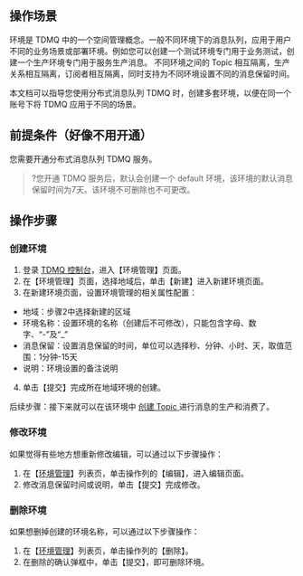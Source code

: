 ## 操作场景
环境是 TDMQ 中的一个空间管理概念。一般不同环境下的消息队列，应用于用户不同的业务场景或部署环境。例如您可以创建一个测试环境专门用于业务测试，创建一个生产环境专门用于服务生产消息。
不同环境之间的 Topic 相互隔离，生产关系相互隔离，订阅者相互隔离，同时支持为不同环境设置不同的消息保留时间。

本文档可以指导您使用分布式消息队列 TDMQ 时，创建多套环境，以便在同一个账号下将 TDMQ 应用于不同的场景。

## 前提条件（好像不用开通）

您需要开通分布式消息队列 TDMQ 服务。

>?您开通 TDMQ 服务后，默认会创建一个 default 环境，该环境的默认消息保留时间为7天。该环境不可删除也不可更改。

## 操作步骤

### 创建环境

1. 登录 [TDMQ 控制台](https://console.cloud.tencent.com/tdmq)，进入【环境管理】页面。
2. 在【环境管理】页面，选择地域后，单击【新建】进入新建环境页面。
3. 在新建环境页面，设置环境管理的相关属性配置：
 - 地域：步骤2中选择新建的区域
 - 环境名称：设置环境的名称（创建后不可修改），只能包含字母、数字、“-”及“_”
 - 消息保留：设置消息保留的时间，单位可以选择秒、分钟、小时、天，取值范围：1分钟-15天
 - 说明：环境设置的备注说明
4. 单击【提交】完成所在地域环境的创建。

后续步骤：接下来就可以在该环境中 [创建 Topic ](https://cloud.tencent.com/document/product/1179/44820) 进行消息的生产和消费了。

### 修改环境
如果觉得有些地方想重新修改编辑，可以通过以下步骤操作：
1. 在【[环境管理](https://console.cloud.tencent.com/tdmq/env)】列表页，单击操作列的【编辑】，进入编辑页面。
2. 修改消息保留时间或说明，单击【提交】完成修改。

### 删除环境
如果想删掉创建的环境名称，可以通过以下步骤操作：
1. 在【[环境管理](https://console.cloud.tencent.com/tdmq/env)】列表页，单击操作列的【删除】。
2. 在删除的确认弹框中，单击【提交】，即可删除环境。


